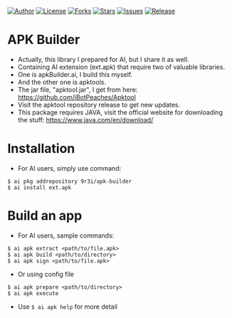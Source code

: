 
[![Author](https://img.shields.io/badge/author-9r3i-lightgrey.svg)](https://github.com/9r3i)
[![License](https://img.shields.io/github/license/9r3i/apk-builder.svg)](https://github.com/9r3i/apk-builder/blob/master/license.txt)
[![Forks](https://img.shields.io/github/forks/9r3i/apk-builder.svg)](https://github.com/9r3i/apk-builder/network)
[![Stars](https://img.shields.io/github/stars/9r3i/apk-builder.svg)](https://github.com/9r3i/apk-builder/stargazers)
[![Issues](https://img.shields.io/github/issues/9r3i/apk-builder.svg)](https://github.com/9r3i/apk-builder/issues)
[![Release](https://img.shields.io/github/release/9r3i/apk-builder.svg)](https://github.com/9r3i/apk-builder/releases)


# APK Builder
- Actually, this library I prepared for AI, but I share it as well.
- Containing AI extension (ext.apk) that require two of valuable libraries.
- One is apkBuilder.ai, I build this myself.
- And the other one is apktools.
- The jar file, "apktool.jar", I get from here: https://github.com/iBotPeaches/Apktool
- Visit the apktool repository release to get new updates.
- This package requires JAVA, visit the official website for downloading the stuff: https://www.java.com/en/download/


# Installation
- For AI users, simply use command:

```
$ ai pkg addrepository 9r3i/apk-builder
$ ai install ext.apk
```


# Build an app
- For AI users, sample commands:

```
$ ai apk extract <path/to/file.apk>
$ ai apk build <path/to/directory>
$ ai apk sign <path/to/file.apk>
```

- Or using config file

```
$ ai apk prepare <path/to/directory>
$ ai apk execute
```

- Use ```$ ai apk help``` for more detail


